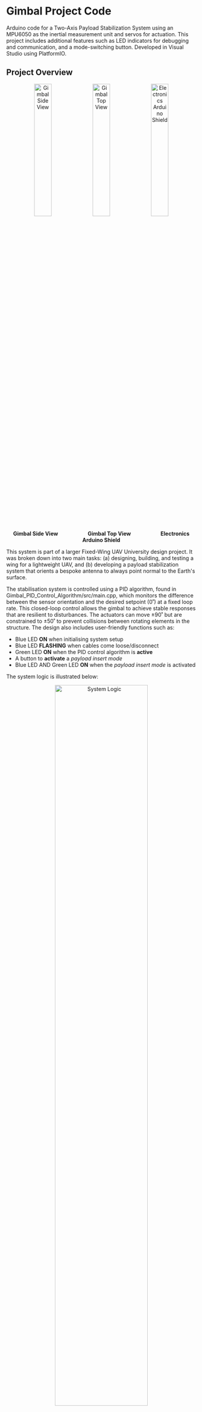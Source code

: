 # Gimbal Project Code
Arduino code for a Two-Axis Payload Stabilization System using an MPU6050 as the inertial measurement unit and servos for actuation. This project includes additional features such as LED indicators for debugging and communication, and a mode-switching button. Developed in Visual Studio using PlatformIO.

## Project Overview
<p align="center">
  <img src="https://github.com/user-attachments/assets/898403e6-3759-439b-842f-9035a8aa3e9c" alt="Gimbal Side View" width="30%">
  <img src="https://github.com/user-attachments/assets/e15302f3-486e-4923-9990-e52842dd89af" alt="Gimbal Top View" width="30%">
  <img src="https://github.com/user-attachments/assets/dceb1235-da45-491e-aff6-0f7062a13bfa" alt="Electronics Arduino Shield" width="30%">
</p>
<p align="center">
  <b>Gimbal Side View</b> &nbsp;&nbsp;&nbsp;&nbsp;&nbsp;&nbsp;&nbsp;&nbsp;&nbsp;&nbsp;&nbsp;&nbsp;&nbsp;&nbsp;&nbsp;&nbsp;&nbsp;&nbsp;
  <b>Gimbal Top View</b> &nbsp;&nbsp;&nbsp;&nbsp;&nbsp;&nbsp;&nbsp;&nbsp;&nbsp;&nbsp;&nbsp;&nbsp;&nbsp;&nbsp;&nbsp;&nbsp;&nbsp;&nbsp;
  <b>Electronics Arduino Shield</b>
</p>

This system is part of a larger Fixed-Wing UAV University design project. It was broken down into two main tasks: (a) designing, building, and testing a wing for a lightweight UAV, and (b) developing a payload stabilization system that orients a bespoke antenna to always point normal to the Earth's surface.

The stabilisation system is controlled using a PID algorithm, found in Gimbal_PID_Control_Algorithm/src/main.cpp, which monitors the difference between the sensor orientation and the desired setpoint (0˚) at a fixed loop rate. This closed-loop control allows the gimbal to achieve stable responses that are resilient to disturbances. The actuators can move ±90˚ but are constrained to ±50˚ to prevent collisions between rotating elements in the structure. The design also includes user-friendly functions such as:

- Blue LED **ON** when initialising system setup
- Blue LED **FLASHING** when cables come loose/disconnect
- Green LED **ON** when the PID control algorithm is **active**
- A button to **activate** a _payload insert mode_
- Blue LED AND Green LED **ON** when the _payload insert mode_ is activated

The system logic is illustrated below:

<p align="center">
  <img src="https://github.com/user-attachments/assets/b5aee6fb-7f46-46f5-8698-886205346b55" alt="System Logic" width="70%">
</p>

The IMU requires a high sampling rate (above 90˚/s) to ensure smooth orientation corrections. It initialises its accelerometer and gyroscope to ±2g and 250˚/s sensitivity, respectively, and communicates with the microcontroller via I2C at 400kHz. The gimbal uses the MPU6050's Digital Motion Processor (DMP) to obtain the antenna’s orientation data using quaternions, which offloads motion processing tasks from the microcontroller.

<p align="center">
  <img src="https://github.com/user-attachments/assets/55346361-172c-4cb6-ad64-e3af2ba082e4" alt="System Overview" width="45%">
  <img src="https://github.com/user-attachments/assets/0148ba3e-8693-4c15-926a-b3b851ecbdb3" alt="PID Control Process" width="45%">
</p>

The PID gain tuning was performed using a Gimbal Testing table during simulated flight conditions, including take-off, landing, and turbulence. The system response to pitch and roll perturbations exhibited a small steady-state error with a noticeable but non-disruptive overshoot, as shown above.
